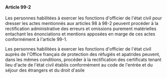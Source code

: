 #### Article 99-2

Les personnes habilitées à exercer les fonctions d'officier de l'état civil pour dresser les actes mentionnés aux articles 98 à 98-2 peuvent procéder à la rectification administrative des erreurs et omissions purement matérielles entachant les énonciations et mentions apposées en marge de ces actes conformément à l'article 99-1.

Les personnes habilitées à exercer les fonctions d'officier de l'état civil auprès de l'Office français de protection des réfugiés et apatrides peuvent, dans les mêmes conditions, procéder à la rectification des certificats tenant lieu d'acte de l'état civil établis conformément au code de l'entrée et du séjour des étrangers et du droit d'asile

